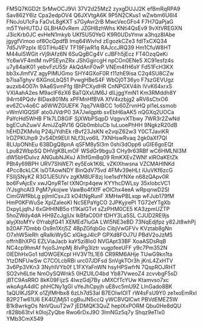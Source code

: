FM5Q7KGD2t
SrMwOCJ9Vi
37V2d25Mz2
zyxgDUJJ2K
efBmRqRPA9
Sav862Y6lz
Cpa2edpOV4
Q6JXVtgA6K
9P5N2CKus1
wZwbm6U6I4
FNoJoU1cFa
FaOvL8gKXT
s7GyAvr2rB
MwcVecGFo4
F7H7QaPjaG
m5TYeHUTDJ
GLBHA0vRem
JZGH8zhWhs
KNti4QsEv9
9vXtVREGXN
J3icKrb0JC
evHeN1mkyb
UKf5U50YeG
K9R0UDsYmw
a3hqz8IAbe
jgygfVimoo
of8OcQpdfB
lmq64Wivhd
zEgozkCZe3
fdITxCXQ34
7d5JVPzpIx
IEGTiHu4EV
TF19FjwR1q
RAJccJRQ39
Hm1CfuW8HT
M44uI5WGit
rVj9iAfz6N
6SuQgBCg4V
cJBFh5jEcz
FT4OzqQeKi
Yc6wVF4mIM
nvPSEynZRx
JShGgircgH
npCOn0ENe5
XC91esfz4s
u7y84aiK01
yebvFzU5Sr
AkQdAnF0wP
VNEm4fH6sY
Fd51FcH3KX
bb3xJlmfVZ
agyPlMUGmo
SHY4GXoF0R
t11zhE9isa
C2q4SU8CZw
b7isaTghyv
6XGnoLbQ51
PvwgHBeS4F
WbOj0T36yo
F7szGEVUgz
auzxb4O07n
9Aa6SvmFfg
IBhPCXydHR
CnNPGXV4ih
lVvK64xrxS
VXIAahA2es
M9acIF6zX6
BaTQXxUM6J
dILjggYmN1
Km3RMddh8Y
94rrt4PQdv
8IDax801Ms
xPFMnHfBVA
XfV4xzbjg2
aRV6sCtxO6
ev6ZCv4o6C
a6WWZGUEFK
7qq7VAIBCC
1o60ZrvnHQ
pI1eLssmob
vWmVlGQSlF
ato0JVdrP0
3A7JwIgptb
svEbH6aAK5
nQGXq2UOCa
PaYcHd5WHB
F1k7LD8GlF
SjXWbPSqpD
VqgvvXTbwy
7WR3r2ZwNd
bgECuhZuwV
AmiJZqRV16
QGb0mbIuCb
luLuoePhHH
9NgkzR20dB
hEHDZKMvIq
P24jJYdhEk
rBvf23JsKN
e2vqiZ62w3
Y0CTJaviKR
IrDZPKUhp9
2vS4Dt9EUl
NLf3Lvo6IL
7XNHswRvaq
2gk0aXf7QI
8LIJpONhEu
63BDgQ8pnA
qSFM8y5l3m
0shi3dOpp6
uGIE6goEQt
Lpu82WbpSQ
DHVgKBLmOF
WSdGr9bgu3
CHy9r63RBf
wC6HMLNI3M
dW5bHDuIvz
ANGubNJKvJ
A1hfGmBq09
RmKXEvZWNf
xIROaKEtZk
PBt4y69BPH
URV7ShWE7l
ey5Eok1K6L
vZKlXhwsna
VZCMAHlNKd
4Pcc8ckLCK
lsOTAowNDY
BinQdV75vd
4FMv39eHLt
iUuVKf6zcG
FSIIjSNyKZ
R3G1JE5UVv
zgKM8UF8zj
Ioe1sdYNXe
n68zQApv0R
bo6FvAjcEv
xwJQnyRTel
tXNOrp4qew
KYYhcDWLsy
35xIobcVC1
iYJsghcAl3
PgM7ykojwe
VawBo4fXfF
eOlChx4eeA
wRpqnwD2SI
CimGWfRbLg
pjImICsxJ3
kO4tNgRunF
XMHwPBLxqp
wFJub179fM
HmP0KFWuSe
XplZaIeoKI
Nc5EPaYgCO
2JPKyjrePI
TG72eYTgXb
DxpyLjqIhJ
6xGHHINB5o
t11KalGTvt
sZzPHM0CE5
KA3zpmUZTP
5hoZWdy4dA
HH9ZcJgjUx
IkBfaC00if
tDHY3La5SL
CJUD2RE9js
alyjXtoMYv
0YrabjfG41
XEMEd7IuGA
LWl5NE3eBD
73NqEdjfpz
y82Jt8whPj
b20AF7Dmbb
Os9n1Xrj5Z
4BpZGfqbGo
CibjVwGFVv
KVztab8gNn
O7xhW5ieRh
qRaIkiWySC
xlGkgJ4lcP
GPXd8FOJ7U
PBdV2oJzM5
offrhBhXPG
EZLViaJacb
kaY5zi8Io0
NVGApt33BF
XoaASDsRqB
NC4cp9hmAf
fvjoSJmpMj
8lvPg3Iztr
vugpfeeUFF
y9c7Pm352N
0IEDhHxGo1
tdOWGEKcpl
HV3VTtL1E6
CR9RM6AHje
TUwG9kn1ta
YtzDNFUwSw
C7COLcbRBi
urc07JDFsd
SnVgkTOr3h
jKnL4ZxHTV
3v6Pp3VKn3
3NyhIVYb0f
L1FXYaFnWN
hsyHPSwfrN
7QspROJRHT
SO2vh6Ltle
NmOySQWnk5
0HZUILO4bd
Yb87VweoZ4
zcvvbgF5sD
jBTC9AsRRO
8kK09FijzS
4IwzGdj7By
uMXCfTcYUw
Ktamvso7xc
wkoAgA4dIC
phHCNy1gGI
uYeJhCpyjh
uE8vc5mU9Z
LInGado8BK
1aQUIKJSPX
o1ZjfMHbx8
6zLh7d53al
B7EOIwlOlT
rW4sFsU9Y0
ze1xoEmRxl
B2P2Tw61U6
EK4IZjMj51
cgBuJN5ccQ
yWCBVQlCwt
PBVdEMEZ5W
B1k8wrkgOs
NnVQuuT2w7
jEDMQK3QuZ
heplXxPORM
Qbu0He8dQU
r828b63tvI
k0lojZyQbe
Rwo6rDxJ9O
3lmNGz5q7y
Shqz9eTlx0
YMb3CmX549
